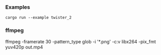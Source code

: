 ### Examples

`cargo run --example twister_2`

### ffmpeg

ffmpeg -framerate 30 -pattern_type glob -i '*.png' -c:v libx264 -pix_fmt yuv420p out.mp4
